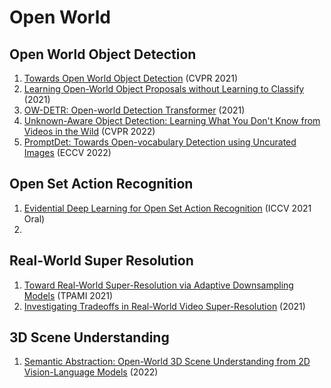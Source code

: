 # Open World
## Open World Object Detection
1. [Towards Open World Object Detection](https://arxiv.org/abs/2103.02603) (CVPR 2021)
2. [Learning Open-World Object Proposals without Learning to Classify](https://arxiv.org/abs/2108.06753) (2021)
3. [OW-DETR: Open-world Detection Transformer](https://arxiv.org/abs/2112.01513) (2021)
4. [Unknown-Aware Object Detection: Learning What You Don't Know from Videos in the Wild](https://arxiv.org/abs/2203.03800) (CVPR 2022)
5. [PromptDet: Towards Open-vocabulary Detection using Uncurated Images](https://arxiv.org/abs/2203.16513) (ECCV 2022)


## Open Set Action Recognition
1. [Evidential Deep Learning for Open Set Action Recognition](https://arxiv.org/abs/2107.10161) (ICCV 2021 Oral)
2. 

## Real-World Super Resolution
1. [Toward Real-World Super-Resolution via Adaptive Downsampling Models](https://arxiv.org/abs/2109.03444) (TPAMI 2021)
2. [Investigating Tradeoffs in Real-World Video Super-Resolution](https://arxiv.org/abs/2111.12704) (2021)

## 3D Scene Understanding
1. [Semantic Abstraction: Open-World 3D Scene Understanding from 2D Vision-Language Models](https://arxiv.org/abs/2207.11514) (2022)
